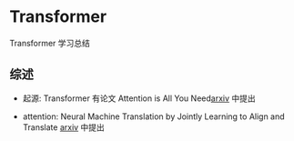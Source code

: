 # Transformer

Transformer 学习总结

## 综述

* 起源: Transformer 有论文 Attention is All You Need[arxiv](https://arxiv.org/abs/1706.03762) 中提出

* attention: Neural Machine Translation by Jointly Learning to Align and Translate [arxiv](https://arxiv.org/abs/1409.0473) 中提出
